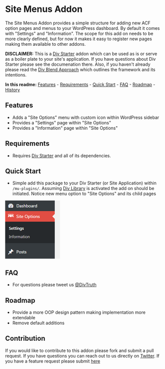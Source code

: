 Site Menus Addon
========

The Site Menus Addon provides a simple structure for adding new ACF option pages and menus to your WordPress dashboard. By default it comes with "Settings" and "Information". The scope for this add on needs to be more clearly defined, but for now it makes it easy to register new pages making them available to other addons.

**DISCLAIMER:** This is a [Div Starter](https://github.com/DivTruth/div-starter) addon which can be used as is or serve as a boiler plate to your site's application. If you have questions about Div Starter please see the documenation there. Also, if you haven't already please read the [Div Blend Approach](http://divblend.com/div-blend/) which outlines the framework and its intentions.

**In this readme:** [Features](#features) - [Requirements](#requirements) - [Quick Start](#quick-start) - [FAQ](#faq) - [Roadmap](#roadmap) - [History](#history)

Features
--------
* Adds a "Site Options" menu with custom icon within WordPress sidebar
* Provides a "Settings" page within "Site Options"
* Provides a "Information" page within "Site Options"

Requirements
------------
* Requires [Div Starter](https://github.com/DivTruth/div-starter) and all of its dependencies. 

Quick Start
-----------
* Simple add this package to your Div Starter (or Site Application) within `/mu-plugins/`. Assuming [Div Library](https://github.com/DivTruth/div-library) is activated the add on should be initiated. Notice new menu option to "Site Options" and its child pages

![site-options](https://github.com/DivTruth/settings-addon/blob/assets/site-options.png?raw=true)

FAQ
---
* For questions please tweet us [@DivTruth](https://twitter.com/DivTruth)

Roadmap
-------
* Provide a more OOP design pattern making implementation more extendable
* Remove default additions

Contribution
-------
If you would like to contribute to this addon please fork and submit a pull request. If you have questions you can reach out to us directly on [Twitter](https://twitter.com/DivTruth). If you have a feature request please submit [here](https://github.com/DivTruth/settings-addon/issues)